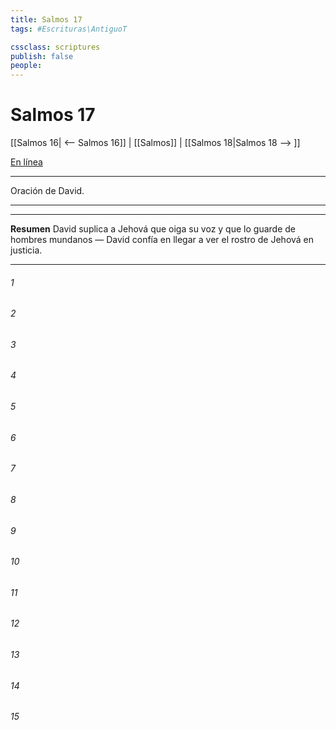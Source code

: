 ```yaml
---
title: Salmos 17
tags: #Escrituras\AntiguoT

cssclass: scriptures
publish: false
people:
---
```


# Salmos 17
[[Salmos 16| <-- Salmos 16]] | [[Salmos]] | [[Salmos 18|Salmos 18 --> ]]

[En línea](https://churchofjesuschrist.org/study/scriptures/ot/ps/17?lang=spa)

---
Oración de David.

---

---
__Resumen__
David suplica a Jehová que oiga su voz y que lo guarde de hombres mundanos — David confía en llegar a ver el rostro de Jehová en justicia.

---
###### 1 


###### 2 


###### 3 


###### 4 


###### 5 


###### 6 


###### 7 


###### 8 


###### 9 


###### 10 


###### 11 


###### 12 


###### 13 


###### 14 


###### 15 


